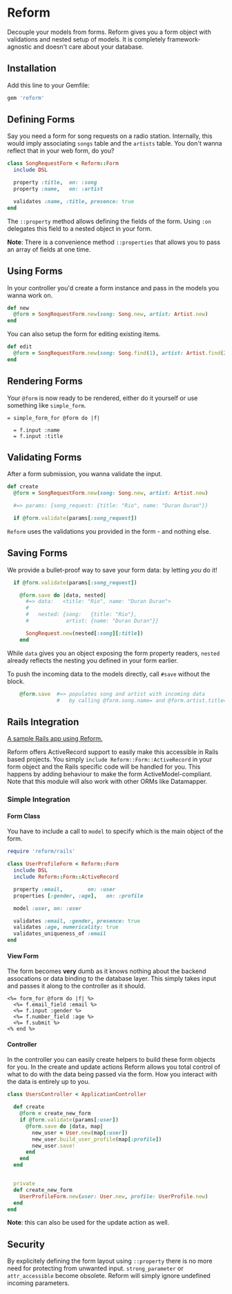 # Reform

Decouple your models from forms. Reform gives you a form object with validations and nested setup of models. It is completely framework-agnostic and doesn't care about your database.

## Installation

Add this line to your Gemfile:

```ruby
gem 'reform'
```

## Defining Forms

Say you need a form for song requests on a radio station. Internally, this would imply associating `songs` table and the `artists` table. You don't wanna reflect that in your web form, do you?

```ruby
class SongRequestForm < Reform::Form
  include DSL

  property :title,  on: :song
  property :name,   on: :artist

  validates :name, :title, presence: true
end
```

The `::property` method allows defining the fields of the form. Using `:on` delegates this field to a nested object in your form.

__Note__: There is a convenience method `::properties` that allows you to pass an array of fields at one time.

## Using Forms

In your controller you'd create a form instance and pass in the models you wanna work on.

```ruby
def new
  @form = SongRequestForm.new(song: Song.new, artist: Artist.new)
end
```

You can also setup the form for editing existing items.

```ruby
def edit
  @form = SongRequestForm.new(song: Song.find(1), artist: Artist.find(2))
end
```

## Rendering Forms

Your `@form` is now ready to be rendered, either do it yourself or use something like `simple_form`.

```haml
= simple_form_for @form do |f|

  = f.input :name
  = f.input :title
```

## Validating Forms

After a form submission, you wanna validate the input.

```ruby
def create
  @form = SongRequestForm.new(song: Song.new, artist: Artist.new)

  #=> params: {song_request: {title: "Rio", name: "Duran Duran"}}

  if @form.validate(params[:song_request])
```

`Reform` uses the validations you provided in the form - and nothing else.


## Saving Forms

We provide a bullet-proof way to save your form data: by letting _you_ do it!

```ruby
  if @form.validate(params[:song_request])

    @form.save do |data, nested|
      #=> data:   <title: "Rio", name: "Duran Duran">
      #
      #   nested: {song:   {title: "Rio"},
      #            artist: {name: "Duran Duran"}}

      SongRequest.new(nested[:song][:title])
    end
```

While `data` gives you an object exposing the form property readers, `nested` already reflects the nesting you defined in your form earlier.

To push the incoming data to the models directly, call `#save` without the block.

```ruby
    @form.save  #=> populates song and artist with incoming data
                #   by calling @form.song.name= and @form.artist.title=.
```

## Rails Integration

[A sample Rails app using Reform.](https://github.com/gogogarrett/reform_example)

Reform offers ActiveRecord support to easily make this accessible in Rails based projects. You simply `include Reform::Form::ActiveRecord` in your form object and the Rails specific code will be handled for you. This happens by adding behaviour to make the form ActiveModel-compliant. Note that this module will also work with other ORMs like Datamapper.

### Simple Integration
#### Form Class

You have to include a call to `model` to specify which is the main object of the form.

```ruby
require 'reform/rails'

class UserProfileForm < Reform::Form
  include DSL
  include Reform::Form::ActiveRecord

  property :email,        on: :user
  properties [:gender, :age],   on: :profile

  model :user, on: :user

  validates :email, :gender, presence: true
  validates :age, numericality: true
  validates_uniqueness_of :email
end
```


#### View Form

The form becomes __very__ dumb as it knows nothing about the backend assocations or data binding to the database layer.  This simply takes input and passes it along to the controller as it should.

```erb
<%= form_for @form do |f| %>
  <%= f.email_field :email %>
  <%= f.input :gender %>
  <%= f.number_field :age %>
  <%= f.submit %>
<% end %>
```

#### Controller

In the controller you can easily create helpers to build these form objects for you.  In the create and update actions Reform allows you total control of what to do with the data being passed via the form. How you interact with the data is entirely up to you.

```ruby
class UsersController < ApplicationController

  def create
    @form = create_new_form
    if @form.validate(params[:user])
      @form.save do |data, map|
        new_user = User.new(map[:user])
        new_user.build_user_profile(map[:profile])
        new_user.save!
      end
    end
  end


  private
  def create_new_form
    UserProfileForm.new(user: User.new, profile: UserProfile.new)
  end
end
```

__Note__: this can also be used for the update action as well.

## Security

By explicitely defining the form layout using `::property` there is no more need for protecting from unwanted input. `strong_parameter` or `attr_accessible` become obsolete. Reform will simply ignore undefined incoming parameters.

